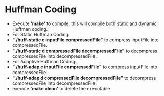 # Huffman Coding

* Execute **'make'** to compile, this will compile both static and dynamic Huffman coding.
* For Static Huffman Coding:
* **"./huff-static c inputFile compressedFile"** to compress inputFile into compressedFile.
* **"./huff-static d compressedFile decompressedFile"** to decompress compressedFile into decompressedFile.
* For Adaptive Huffman Coding:
* **"./huff-adap c inputFile compressedFile"** to compress inputFile into compressedFile.
* **"./huff-adap d compressedFile decompressedFile"** to decompress compressedFile into decompressedFile.
* execute **'make clean'** to delete the executable
